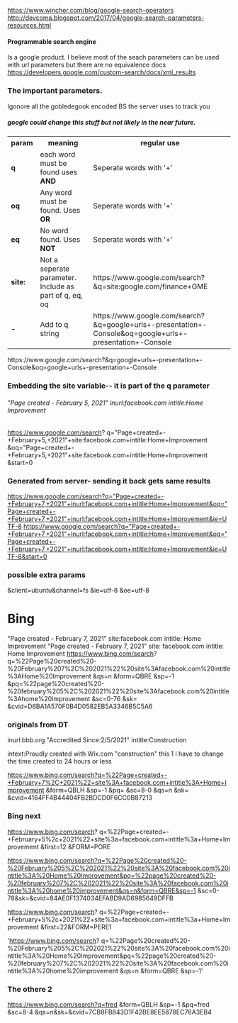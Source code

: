https://www.wincher.com/blog/google-search-operators
http://devcoma.blogspot.com/2017/04/google-search-parameters-resources.html

#### Programmable search engine
Is a google product. I believe most of the seach parameters can be used with url parameters but there are no equivalence docs
https://developers.google.com/custom-search/docs/xml_results

### The important parameters. 
Igonore all the gobledegook encoded BS the server uses to track you
##### google could change this stuff but not likely in the near future.
<table>
    <tr>
        <th>param</th>
        <th>meaning</th>
        <th>regular use</th>
    </tr>
    <tr>
        <td><strong>q</strong></td>
        <td>each word must be found uses <strong>AND</strong></td>
        <td>Seperate words with '+'</td>
    </tr>
    <tr>
        <td><strong>oq</strong></td>
        <td>Any word must be found. Uses <strong>OR</strong></td>
        <td>Seperate words with '+'</td>
    <tr>
        <td><strong>eq</strong></td>
        <td>No word found. Uses <strong>NOT</strong></td>
        <td>Seperate words with '+'</td>
    </tr>
    <tr>
        <td><strong>site:</strong></td>
        <td>Not a seperate parameter. Include as part of q, eq, oq</td>
        <td>https://www.google.com/search?&q=site:google.com/finance+GME</td>
    </tr>
    <tr>
        <td><strong>-</strong></td>
        <td>Add to q string</td>
        <td>https://www.google.com/search?&q=google+urls+-presentation+-Console&oq=google+urls+-presentation+-Console</td>
    </tr>
</table>
https://www.google.com/search?&q=google+urls+-presentation+-Console&oq=google+urls+-presentation+-Console

### Embedding the site variable-- it is part of the q parameter
###### "Page created - February 5, 2021" inurl:facebook.com intitle:Home Improvement
https://www.google.com/search?
q="Page+created+-+February+5,+2021"+site:facebook.com+intitle:Home+Improvement
&oq="Page+created+-+February+5,+2021"+site:facebook.com+intitle:Home+Improvement
&start=0

### Generated from server- sending it back gets same results
https://www.google.com/search?q="Page+created+-+February+7,+2021"+inurl:facebook.com+intitle:Home+Improvement&oq="Page+created+-+February+7,+2021"+inurl:facebook.com+intitle:Home+Improvement&ie=UTF-8
https://www.google.com/search?q="Page+created+-+February+7,+2021"+inurl:facebook.com+intitle:Home+Improvement&oq="Page+created+-+February+7,+2021"+inurl:facebook.com+intitle:Home+Improvement&ie=UTF-8&start=0

### possible extra params
&client=ubuntu&channel=fs
&ie=utf-8
&oe=utf-8

# Bing
"Page created - February 7, 2021" site:facebook.com intitle: Home Improvement
"Page created - February 7, 2021" site: facebook.com intitle: Home Improvement
https://www.bing.com/search?
q=%22Page%20created%20-%20February%207%2C%202021%22%20site%3Afacebook.com%20intitle%3AHome%20Improvement
&qs=n
&form=QBRE
&sp=-1
&pq=%22page%20created%20-%20february%205%2C%202021%22%20site%3Afacebook.com%20intitle%3Ahome%20improvement
&sc=0-76
&sk=
&cvid=D6BA1A570F0B4D0582EB5A3346B5C5A6

### originals from DT
inurl:bbb.org "Accredited Since:2/5/2021" intitle:Construction

intext:Proudly created with Wix.com "construction"
this 1 i have to change the time created to 24 hours or less


https://www.bing.com/search?q=%22Page+created+-+February+7%2C+2021%22+site%3A+facebook.com+intitle%3A+Home+Improvement
&form=QBLH
&sp=-1
&pq=
&sc=8-0
&qs=n
&sk=
&cvid=4164FF4B44404FB2BDCD0F6CC0B87213

### Bing next
https://www.bing.com/search?
q=%22Page+created+-+February+5%2c+2021%22+site%3a+facebook.com+intitle%3a+Home+Improvement
&first=12
&FORM=PORE

https://www.bing.com/search?q=%22Page%20created%20-%20February%205%2C%202021%22%20site%3A%20facebook.com%20intitle%3A%20Home%20Improvement&pq=%22page%20created%20-%20february%207%2C%202021%22%20site%3A%20facebook.com%20intitle%3A%20home%20improvement&qs=n&form=QBRE&sp=-1
&sc=0-78&sk=&cvid=84AE0F1374034EFABD9AD6985649DFFB

https://www.bing.com/search?
q=%22Page+created+-+February+5%2c+2021%22+site%3a+facebook.com+intitle%3a+Home+Improvement
&first=22&FORM=PERE1

 'https://www.bing.com/search?
 q=%22Page%20created%20-%20February%205%2C%202021%22%20site%3A%20facebook.com%20intitle%3A%20Home%20Improvement&pq=%22page%20created%20-%20february%207%2C%202021%22%20site%3A%20facebook.com%20intitle%3A%20home%20improvement
 &qs=n
 &form=QBRE
 &sp=-1'


### The othere 2
https://www.bing.com/search?q=fred
&form=QBLH
&sp=-1
&pq=fred
&sc=8-4
&qs=n&sk=&cvid=7CB8FB843D1F42BE8EE5878EC76A3EB4


